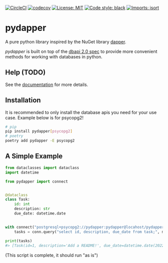 [![CircleCI](https://circleci.com/gh/zschumacher/pydapper/tree/main.svg?style=svg)](https://circleci.com/gh/zschumacher/pydapper/tree/main)
[![codecov](https://codecov.io/gh/zschumacher/pydapper/branch/main/graph/badge.svg?token=3X1IR81HL2)](https://codecov.io/gh/zschumacher/pydapper)
[![License: MIT](https://img.shields.io/badge/License-MIT-yellow.svg)](https://opensource.org/licenses/MIT)
[![Code style: black](https://img.shields.io/badge/code%20style-black-000000.svg)](https://github.com/psf/black)
[![Imports: isort](https://img.shields.io/badge/%20imports-isort-%231674b1?style=flat&labelColor=ef8336)](https://pycqa.github.io/isort/)

# pydapper
A pure python library inspired by the NuGet library [dapper](https://dapper-tutorial.net).

*pydapper* is built on top of the [dbapi 2.0 spec](https://www.python.org/dev/peps/pep-0249/)
to provide more convenient methods for working with databases in python.

## Help (TODO)
See the [documentation](https://pydapper.readthedocs.io/en/latest/) for more details.

## Installation
It is recommended to only install the database apis you need for your use case.  Example below is for psycopg2!
```bash
# pip 
pip install pydapper[psycopg2]
# poetry
poetry add pydapper -E psycopg2
```

## A Simple Example
```python
from dataclasses import dataclass
import datetime

from pydapper import connect


@dataclass
class Task:
    id: int
    description: str
    due_date: datetime.date

    
with connect("postgresql+psycopg2://pydapper:pydapper@locahost/pydapper") as conn:
    tasks = conn.query("select id, description, due_date from task;", model=Task)
    
print(tasks)
#> [Task(id=1, description='Add a README!', due_date=datetime.date(2022, 1, 16))]
```
(This script is complete, it should run "as is")
